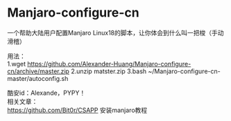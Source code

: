 # Manjaro-configure-cn
一个帮助大陆用户配置Manjaro Linux18的脚本，让你体会到什么叫一把梭（手动滑稽）

用法：  
1.wget https://github.com/Alexander-Huang/Manjaro-configure-cn/archive/master.zip 
2.unzip matster.zip
3.bash ~/Manjaro-configure-cn-master/autoconfig.sh

酷安id：Alexande，PYPY！  
相关文章：  
https://github.com/Bit0r/CSAPP 安装manjaro教程
